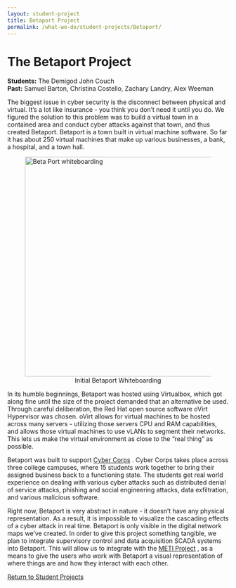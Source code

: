 ```yaml
---
layout: student-project
title: Betaport Project
permalink: /what-we-do/student-projects/Betaport/
---
```

<h1>The Betaport Project</h1>

<p>
<strong>Students:</strong> The Demigod John Couch<br>
<strong>Past:</strong> Samuel Barton, Christina Costello, Zachary Landry, Alex Weeman
</p>

<p>
The biggest issue in cyber security is the disconnect between physical and virtual. It’s a lot like insurance - you think you don’t need it until you do. We figured the solution to this problem was to build a virtual town in a contained area and conduct cyber attacks against that town, and thus created Betaport. Betaport is a town built in virtual machine software. So far it has about 250 virtual machines that make up various businesses, a bank, a hospital, and a town hall.
</p>

<figure>
<img src="/img/whiteboard1.jpg" alt="Beta Port whiteboarding" width="500" style="display:block;margin:0 auto;">
<figcaption style="text-align:center">
Initial Betaport Whiteboarding
</figcaption>
</figure>

<p>
In its humble beginnings, Betaport was hosted using Virtualbox, which got along fine until the size of the project demanded that an alternative be used. Through careful deliberation, the Red Hat open source software oVirt Hypervisor was chosen. oVirt allows for virtual machines to be hosted across many servers - utilizing those servers CPU and RAM capabilities, and allows those virtual machines to use vLANs to segment their networks. This lets us make the virtual environment as close to the “real thing” as possible.
</p>

<p>
Betaport was built to support 
<a href="{{ site.github.url }}/what-we-do/funded-research/#collaboratory" target="_blank">Cyber Corps</a>
. Cyber Corps takes place across three college campuses, where 15 students work together to bring their assigned business back to a functioning state. The students get real world experience on dealing with various cyber attacks such as distributed denial of service attacks, phishing and social engineering attacks, data exfiltration, and various malicious software.
</p>

<p>
Right now, Betaport is very abstract in nature - it doesn’t have any physical representation. As a result, it is impossible to visualize the cascading effects of a cyber attack in real time. Betaport is only visible in the digital network maps we’ve created. In order to give this project something tangible, we plan to integrate supervisory control and data acquisition 
SCADA <!-- Link? -->
 systems into Betaport. This will allow us to integrate with the 
<a href="{{ site.github.url }}/what-we-do/student-projects/METI/" target="_blank">METI Project</a>
, as a means to give the users who work with Betaport a visual representation of where things are and how they interact with each other. 
</p>

<a href="{{ site.github.url }}/what-we-do/student-projects/">Return to Student Projects</a>